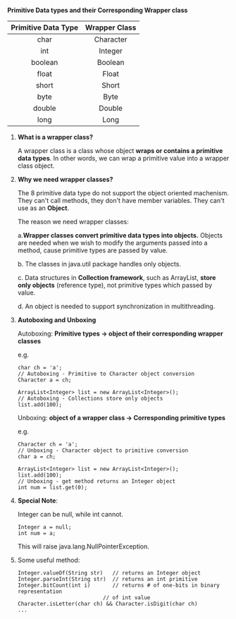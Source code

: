 **Primitive Data types and their Corresponding Wrapper class**

| Primitive Data Type | Wrapper Class |
| :-----------------: | :-----------: |
|        char         |   Character   |
|         int         |    Integer    |
|       boolean       |    Boolean    |
|        float        |     Float     |
|        short        |     Short     |
|        byte         |     Byte      |
|       double        |    Double     |
|        long         |     Long      |

1. **What is a wrapper class?**

   A wrapper class is a class whose object **wraps or contains a primitive data types**. In other words, we can wrap a primitive value into a wrapper class object.

2. **Why we need wrapper classes?**

   The 8 primitive data type do not support the object oriented machenism. They can't call methods, they don't have member variables. They can't use as an **Object**.

   The reason we need wrapper classes:

   a.**Wrapper classes convert primitive data types into objects.** Objects are needed when we wish to modify the arguments passed into a method, cause primitive types are passed by value.

   b. The classes in java.util package handles only objects.

   c. Data structures in **Collection framework**, such as ArrayList, **store only objects** (reference type), not primitive types which passed by value.

   d. An object is needed to support synchronization in multithreading.

3. **Autoboxing and Unboxing**

   Autoboxing: **Primitive types -> object of their corresponding wrapper classes**

   e.g. 

   ```
   char ch = 'a';
   // Autoboxing - Primitive to Character object conversion
   Character a = ch;

   ArrayList<Integer> list = new ArrayList<Integer>();
   // Autoboxing - Collections store only objects
   list.add(100);
   ```

   Unboxing: **object of a wrapper class -> Corresponding primitive types**

   e.g.

   ```
   Character ch = 'a';
   // Unboxing - Character object to primitive conversion
   char a = ch;

   ArrayList<Integer> list = new ArrayList<Integer>();
   list.add(100);
   // Unboxing - get method returns an Integer object
   int num = list.get(0);
   ```

4. **Special Note**: 

   Integer can be null, while int cannot. 

   ```
   Integer a = null;
   int num = a;
   ```

   This will raise java.lang.NullPointerException.

5. Some useful method:

   ```
   Integer.valueOf(String str)   // returns an Integer object
   Integer.parseInt(String str)  // returns an int primitive
   Integer.bitCount(int i)       // returns # of one-bits in binary representation
   							  // of int value
   Character.isLetter(char ch) && Character.isDigit(char ch)
   ...
   ```

   ​